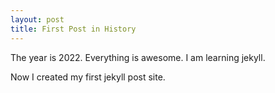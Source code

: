 ```yaml
---
layout: post
title: First Post in History
---
```


The year is 2022.
Everything is awesome.
I am learning jekyll.

Now I created my first jekyll post site.
